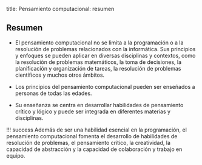 title: Pensamiento computacional: resumen

## Resumen

* El pensamiento computacional no se limita a la programación o a la resolución de problemas relacionados con la informática. Sus principios y enfoques se pueden aplicar en diversas disciplinas y contextos, como la resolución de problemas matemáticos, la toma de decisiones, la planificación y organización de tareas, la resolución de problemas científicos y muchos otros ámbitos.

* Los principios del pensamiento computacional pueden ser enseñados a personas de todas las edades.

* Su enseñanza se centra en desarrollar habilidades de pensamiento crítico y lógico y puede ser integrada en diferentes materias y disciplinas.

!!! success
    Además de ser una habilidad esencial en la programación, el pensamiento computacional fomenta el desarrollo de habilidades de resolución de problemas, el pensamiento crítico, la creatividad, la capacidad de abstracción y la capacidad de colaboración y trabajo en equipo.
